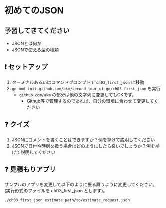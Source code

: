 # 初めてのJSON

## 予習してきてください

- JSONとは何か
- JSONで使える型の種類 

## :exclamation: セットアップ

1. ターミナルあるいはコマンドプロンプトで `ch03_first_json` に移動
2. `go mod init github.com/akm/second_tour_of_go/ch03_first_json` を実行
    - `github.com/akm` の部分は他の文字列に変更してもOKです。
        - Github等で管理するのであれば、自分の環境に合わせて変更してください



## :question: クイズ

1. JSONにコメントを書くことはできますか？例を挙げて説明してください
2. JSONで日付や時刻を扱う場合はどのようにしたら良いでしょうか？例を挙げて説明してください


## :question: 見積もりアプリ

サンプルのアプリを変更して以下のように振る舞うように変更してください。
(実行形式のファイルを ch03_first_json とします)。

```
./ch03_first_json estimate path/to/estimate_request.json
````
